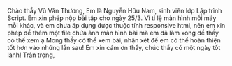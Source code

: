 Chào thầy Vũ Văn Thương,
Em là Nguyễn Hữu Nam, sinh viên lớp Lập trình Script. Em xin phép nộp bài tập cho ngày 25/3.
Vì tỉ lệ màn hình mỗi máy mỗi khác, và em chưa áp dụng được thuộc tính responsive html, nên em xin phép để thêm một file chứa ảnh màn hình bài mà em đã làm xong để thầy có thể xem ạ
Mong thầy có thể xem bài, nhận xét để em có thể hoàn thiện tốt hơn vào những lần sau!
Em xin cám ơn thầy, chúc thầy có một ngày tốt lành!
Trân trọng,